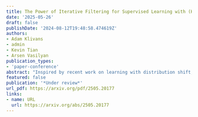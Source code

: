 ```yaml
---
title: The Power of Iterative Filtering for Supervised Learning with (Heavy) Contamination
date: '2025-05-26'
draft: false
publishDate: '2024-08-12T19:48:58.474619Z'
authors:
- Adam Klivans
- admin
- Kevin Tian
- Arsen Vasilyan
publication_types:
- 'paper-conference'
abstract: "Inspired by recent work on learning with distribution shift, we give a general outlier removal algorithm called *iterative polynomial filtering* and show a number of striking applications for supervised learning with contamination: (1) We show that any function class that can be approximated by low-degree polynomials with respect to a hypercontractive distribution can be efficiently learned under bounded contamination (also known as *nasty noise*). This is a surprising resolution to a longstanding gap between the complexity of agnostic learning and learning with contamination, as it was widely believed that low-degree approximators only implied tolerance to label noise. (2) For any function class that admits the (stronger) notion of sandwiching approximators, we obtain near-optimal learning guarantees even with respect to heavy additive contamination, where far more than $1/2$ of the training set may be added adversarially. Prior related work held only for regression and in a list-decodable setting. (3) We obtain the first efficient algorithms for tolerant testable learning of functions of halfspaces with respect to any fixed log-concave distribution. Even the non-tolerant case for a single halfspace in this setting had remained open. These results significantly advance our understanding of efficient supervised learning under contamination, a setting that has been much less studied than its unsupervised counterpart."
featured: false
publication: '*Under review*'
url_pdf: https://arxiv.org/pdf/2505.20177
links:
- name: URL
  url: https://arxiv.org/abs/2505.20177
---
```

